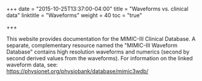 +++
date = "2015-10-25T13:37:00-04:00"
title = "Waveforms vs. clinical data"
linktitle = "Waveforms"
weight = 40
toc = "true"

+++

This website provides documentation for the MIMIC-III Clinical Database. A separate, complementary resource named the "MIMIC-III Waveform Database" contains high resolution waveforms and numerics (second by second derived values from the waveforms). For information on the linked waveform data, see: https://physionet.org/physiobank/database/mimic3wdb/
